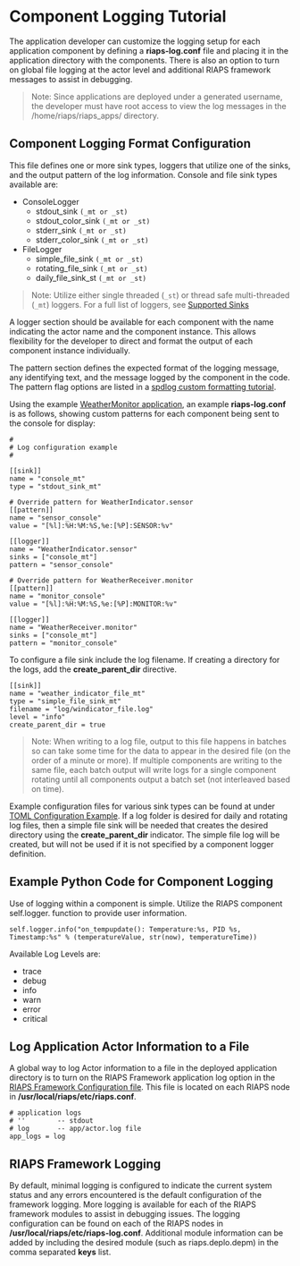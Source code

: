 # Component Logging Tutorial

The application developer can customize the logging setup for each application component by defining a **riaps-log.conf** file and placing it in the application directory with the components.  There is also an option to turn on global file logging at the actor level and additional RIAPS framework messages to assist in debugging.

> Note:  Since applications are deployed under a generated username, the developer must have root access to view the log messages in the /home/riaps/riaps_apps/<application name> directory.

## Component Logging Format Configuration

This file defines one or more sink types, loggers that utilize one of the sinks, and the output pattern of the log information. Console and file sink types available are:

- ConsoleLogger
  - stdout_sink ```(_mt or _st)```
  - stdout_color_sink ```(_mt or _st)```
  - stderr_sink ```(_mt or _st)```
  - stderr_color_sink ```(_mt or _st)```
- FileLogger
  - simple_file_sink ```(_mt or _st)```
  - rotating_file_sink ```(_mt or _st)```
  - daily_file_sink_st ```(_mt or _st)```

> Note: Utilize either single threaded (```_st```) or thread safe multi-threaded (```_mt```) loggers.  For a full list of loggers, see [Supported Sinks](https://github.com/guangie88/spdlog_setup#supported-sinks)

A logger section should be available for each component with the name indicating the actor name and the component instance.  This allows flexibility for the developer to direct and format the output of each component instance individually.

The pattern section defines the expected format of the logging message, any identifying text, and the message logged by the component in the code.  The pattern flag options are listed in a [spdlog custom formatting tutorial](https://github.com/gabime/spdlog/wiki/3.-Custom-formatting).

Using the example [WeatherMonitor application](https://github.com/RIAPS/riaps-apps/tree/master/apps-vu/WeatherMonitor/Python), an example  **riaps-log.conf** is as follows, showing custom patterns for each component being sent to the console for display:

```
#
# Log configuration example
#

[[sink]]
name = "console_mt"
type = "stdout_sink_mt"

# Override pattern for WeatherIndicator.sensor
[[pattern]]
name = "sensor_console"
value = "[%l]:%H:%M:%S,%e:[%P]:SENSOR:%v"

[[logger]]
name = "WeatherIndicator.sensor"
sinks = ["console_mt"]
pattern = "sensor_console"

# Override pattern for WeatherReceiver.monitor
[[pattern]]
name = "monitor_console"
value = "[%l]:%H:%M:%S,%e:[%P]:MONITOR:%v"

[[logger]]
name = "WeatherReceiver.monitor"
sinks = ["console_mt"]
pattern = "monitor_console"
```

To configure a file sink include the log filename.  If creating a directory for the logs, add the **create_parent_dir** directive.

```
[[sink]]
name = "weather_indicator_file_mt"
type = "simple_file_sink_mt"
filename = "log/windicator_file.log"
level = "info"
create_parent_dir = true
```

>Note:  When writing to a log file, output to this file happens in batches so can take some time for the data to appear in the desired file (on the order of a minute or more).  If multiple components are writing to the same file, each batch output will write logs for a single component rotating until all components output a batch set (not interleaved based on time).

Example configuration files for various sink types can be found at under [TOML Configuration Example](https://github.com/guangie88/spdlog_setup).  If a log folder is desired for daily and rotating log files, then a simple file sink will be needed that creates the desired directory using the **create_parent_dir** indicator.  The simple file log will be created, but will not be used if it is not specified by a component logger definition.

## Example Python Code for Component Logging

Use of logging within a component is simple.  Utilize the RIAPS component self.logger.<log level> function to provide user information.

```
self.logger.info("on_tempupdate(): Temperature:%s, PID %s, Timestamp:%s" % (temperatureValue, str(now), temperatureTime))
```

Available Log Levels are:
- trace
- debug
- info
- warn
- error
- critical

## Log Application Actor Information to a File

A global way to log Actor information to a file in the deployed application directory is to turn on the RIAPS Framework application log option in the [RIAPS Framework Configuration file](https://github.com/RIAPS/riaps-pycom/tree/develop/src/riaps/etc/README.md).  This file is located on each RIAPS node in **/usr/local/riaps/etc/riaps.conf**.

```
# application logs
# ''        -- stdout
# log       -- app/actor.log file
app_logs = log
```

## RIAPS Framework Logging

By default, minimal logging is configured to indicate the current system status and any errors encountered is the default configuration of the framework logging.  More logging is available for each of the RIAPS framework modules to assist in debugging issues.  The logging configuration can be found on each of the RIAPS nodes in **/usr/local/riaps/etc/riaps-log.conf**.  Additional module information can be added by including the desired module (such as riaps.deplo.depm) in the comma separated **keys** list.

